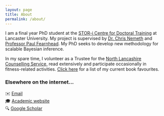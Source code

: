 ```yaml
---
layout: page
title: About
permalink: /about/
---
```


I am a final year PhD student at the [STOR-i Centre for Doctoral Training](https://www.lancaster.ac.uk/stor-i/) at Lancaster University. My project is supervised by [Dr. Chris Nemeth](https://www.lancaster.ac.uk/~nemeth/) and [Professor Paul Fearnhead](https://maths.lancs.ac.uk/~fearnhea/). My PhD seeks to develop new methodology for scalable Bayesian inference. 

In my spare time, I volunteer as a Trustee for the [North Lancashire Counselling Service,](http://www.northlancscounselling.org.uk/) read extensively and participate occasionally in fitness-related activities. [Click here](https://sputcha1.github.io/book_list) for a list of my current book favourites.

### Elsewhere on the internet... 

✉️ [Email](mailto:s.putcha1@lancaster.ac.uk) \
🎓 [Academic website](https://lancs.ac.uk/~putchas) \
🔍 [Google Scholar](https://scholar.google.com/citations?user=dWKb1jAAAAAJ&hl=en) 

